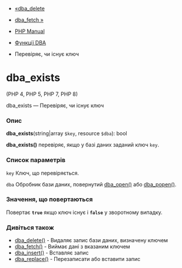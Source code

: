 - [«dba_delete](function.dba-delete.md)
- [dba_fetch »](function.dba-fetch.md)

- [PHP Manual](index.md)
- [Функції DBA](ref.dba.md)
- Перевіряє, чи існує ключ

# dba_exists

(PHP 4, PHP 5, PHP 7, PHP 8)

dba_exists — Перевіряє, чи існує ключ

### Опис

**dba_exists**(string\|array `$key`, resource `$dba`): bool

**dba_exists()** перевіряє, якщо у базі даних заданий ключ `key`.

### Список параметрів

`key`
Ключ, що перевіряється.

`dba`
Обробник бази даних, повернутий
[dba_open()](function.dba-open.md) або
[dba_popen()](function.dba-popen.md).

### Значення, що повертаються

Повертає **`true`** якщо ключ існує і **`false`** у зворотному
випадку.

### Дивіться також

- [dba_delete()](function.dba-delete.md) - Видаляє запис бази
даних, визначену ключем
- [dba_fetch()](function.dba-fetch.md) - Виймає дані з
вказаним ключем
- [dba_insert()](function.dba-insert.md) - Вставляє запис
- [dba_replace()](function.dba-replace.md) - Перезаписати або
вставити запис
